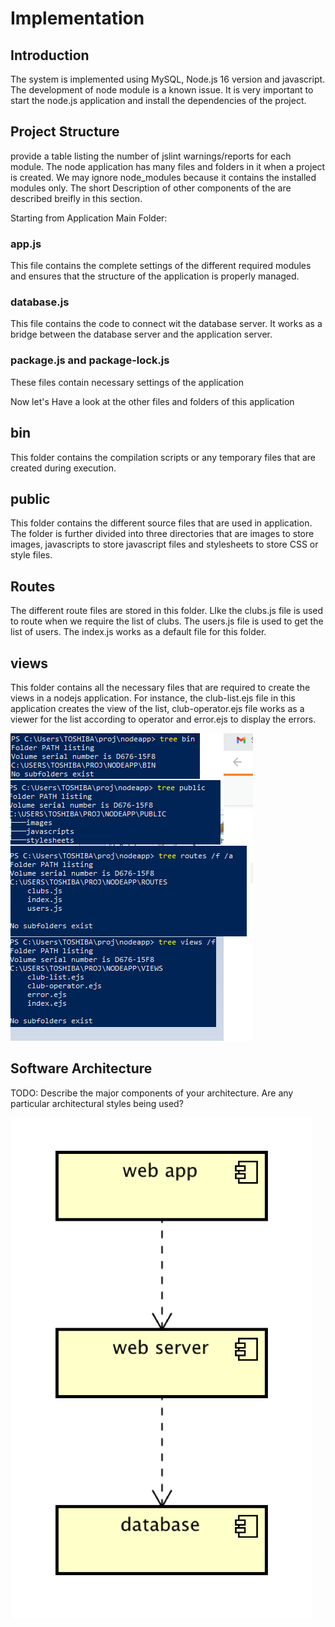 # Implementation

## Introduction
The system is implemented using MySQL, Node.js 16 version and javascript. The development of node module is a known issue.
It is very important to start the node.js application and install the dependencies of the project.

## Project Structure
provide a table listing the number of jslint warnings/reports for each module.
The node application has many files and folders in it when a project is created. We may ignore node_modules because it contains
the installed modules only. The short Description of other components of the are described breifly in this section.

Starting from Application Main Folder:
### app.js
This file contains the complete settings of the different required modules and ensures that the structure of the application is
properly managed.
### database.js
This file contains the code to connect wit the database server. It works as a bridge between the database server and the application server.
### package.js and package-lock.js
These files contain necessary settings of the application

Now let's Have a look at the other files and folders of this application
## bin
This folder contains the compilation scripts or any temporary files that are created during execution.
## public
This folder contains the different source files that are used in application. The folder is further divided into three directories that are
images to store images, javascripts to store javascript files and stylesheets to store CSS or style files.

## Routes
The different route files are stored in this folder. LIke the clubs.js file is used to route when we require the list of clubs. The users.js
file is used to get the list of users. The index.js works as a default file for this folder.

## views
This folder contains all the necessary files that are required to create the views in a nodejs application. For instance, the club-list.ejs file
in this application creates the view of the list, club-operator.ejs file works as a viewer for the list according to operator and error.ejs to 
display the errors.

![Insert your component Diagram here](images/tree.png)
## Software Architecture
TODO: Describe the major components of your architecture. Are any particular architectural styles being used?

![Insert your component Diagram here](images/component.png)
